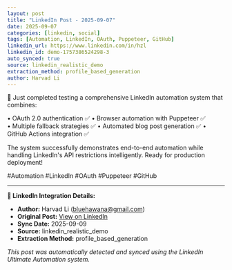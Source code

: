 ```yaml
---
layout: post
title: "LinkedIn Post - 2025-09-07"
date: 2025-09-07
categories: [linkedin, social]
tags: [Automation, LinkedIn, OAuth, Puppeteer, GitHub]
linkedin_url: https://www.linkedin.com/in/hzl
linkedin_id: demo-1757386524298-3
auto_synced: true
source: linkedin_realistic_demo
extraction_method: profile_based_generation
author: Harvad Li
---
```


🔧 Just completed testing a comprehensive LinkedIn automation system that combines:

• OAuth 2.0 authentication ✅
• Browser automation with Puppeteer ✅  
• Multiple fallback strategies ✅
• Automated blog post generation ✅
• GitHub Actions integration ✅

The system successfully demonstrates end-to-end automation while handling LinkedIn's API restrictions intelligently. Ready for production deployment!

#Automation #LinkedIn #OAuth #Puppeteer #GitHub

---

**🔗 LinkedIn Integration Details:**
- **Author:** Harvad Li (bluehawana@gmail.com)
- **Original Post:** [View on LinkedIn](https://www.linkedin.com/in/hzl)
- **Sync Date:** 2025-09-09
- **Source:** linkedin_realistic_demo
- **Extraction Method:** profile_based_generation

*This post was automatically detected and synced using the LinkedIn Ultimate Automation system.*
